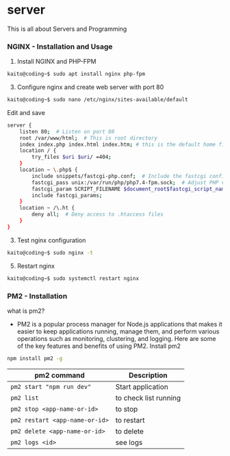 # server 
This is all about Servers and Programming

### NGINX - Installation and Usage

1. Install NGINX and PHP-FPM
```sh
kaito@coding~$ sudo apt install nginx php-fpm
```
3. Configure nginx and create web server with port 80
```sh
kaito@coding~$ sudo nano /etc/nginx/sites-available/default
```
Edit and save
```sh
server {
    listen 80;  # Listen on port 80
    root /var/www/html;  # This is root directory
    index index.php index.html index.htm; # this is the default home files
    location / {
        try_files $uri $uri/ =404;
    }
    location ~ \.php$ {
        include snippets/fastcgi-php.conf;  # Include the fastcgi configuration
        fastcgi_pass unix:/var/run/php/php7.4-fpm.sock;  # Adjust PHP version as necessary
        fastcgi_param SCRIPT_FILENAME $document_root$fastcgi_script_name;
        include fastcgi_params;
    }
    location ~ /\.ht {
        deny all;  # Deny access to .htaccess files
    }
}
```
3. Test nginx configuration
```sh
kaito@coding~$ sudo nginx -t
```
5. Restart nginx
```bash
kaito@coding~$ sudo systemctl restart nginx
```

### PM2 - Installation 
what is pm2? 
- PM2 is a popular process manager for Node.js applications that makes it easier to keep applications running, manage them, and perform various operations such as monitoring, clustering, and logging. Here are some of the key features and benefits of using PM2.
Install pm2
```sh
npm install pm2 -g
```

| pm2 command          | Description   |
| ------------- | ------------- |
| `pm2 start "npm run dev" `        | Start application |
| `pm2 list`         | to check list running  |
| `pm2 stop <app-name-or-id>` | to stop |
| `pm2 restart <app-name-or-id>`  | to restart  |
| `pm2 delete <app-name-or-id>` |  to delete |
| `pm2 logs <id>`  | see logs |

